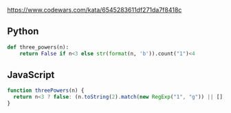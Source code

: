 https://www.codewars.com/kata/6545283611df271da7f8418c

## Python
```python
def three_powers(n):
    return False if n<3 else str(format(n, 'b')).count("1")<4
```

## JavaScript
```js
function threePowers(n) {
  return n<3 ? false: (n.toString(2).match(new RegExp("1", "g")) || []).length<4
}
```